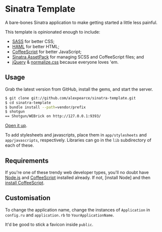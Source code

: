Sinatra Template
================

A bare-bones Sinatra application to make getting started a little less painful.

This template is opinionated enough to include:

* [SASS](http://sass-lang.com/) for better CSS;
* [HAML](http://haml.info/) for better HTML;
* [CoffeeScript](http://coffeescript.org/) for better JavaScript;
* [Sinatra AssetPack](http://ricostacruz.com/sinatra-assetpack/) for managing SCSS and CoffeeScript files; and
* [jQuery](http://jquery.com/) & [normalize.css](http://necolas.github.com/normalize.css/) because everyone loves 'em.

Usage
-----

Grab the latest version from GitHub, install the gems, and start the server.

```bash
$ git clone git://github.com/alexpearce/sinatra-template.git
$ cd sinatra-template
$ bundle install --path=vendor/prefix
$ shotgun
== Shotgun/WEBrick on http://127.0.0.1:9393/
```

[Open it up](http://127.0.0.1:9393/).

To add stylesheets and javascripts, place them in `app/stylesheets` and `app/javascripts`, respectively. Libraries can go in the `lib` subdirectory of each of these.

Requirements
------------

If you're one of these trendy web developer types, you'll no doubt have [Node.js](http://nodejs.org/) and [CoffeeScript](http://coffeescript.org/) installed already. If not, [install Node] and then [install CoffeeScript](http://coffeescript.org/#installation).

Customisation
-------------

To change the application name, change the instances of `Application` in `config.ru` and `application.rb` to `YourApplicationName`.

It'd be good to stick a favicon inside `public`.
